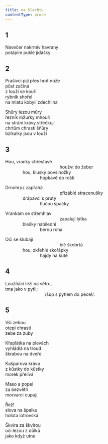 ```yaml
---
title: na šlachtu
contentType: prose
---
```


<section>

## 1

Navečer nakrmiv havrany  
potápím puklé jidášky

## 2

Prašivci pijí přes hrot nože  
půst začíná  
z louží se kouří  
rybník shořel  
na mlatu kobylí zdechlina

Shůry lezou můry  
řezník mžurky mhouří  
na stráni krávy střečkují  
chrtům chrastí šňůry  
bzíkalky jsou v louži

## 3

Hou, vranky chřestavé  
                                            houžví do žeber  
              hou, klusky povsinožky  
                            hopkavě do roští

Drnohryz zapřahá  
                                            přizáblé stracenušky  
              drápavci s pruty  
                            tlučou špačky

Vrankám se střemhlav  
                                            zapalují lýtka  
              blešky nabíledni  
                            berou roha

Oči se klubají  
                                            bič škobrtá  
              hou, zkřehlé skořápky  
                            hajdy na kutě

## 4

Loužňáci leží na větru,  
tma jako v pytli;  
                                /šup s pytlem do pece!/.

## 5

Vši zebou  
otepi chrastí  
zebe za zuby

Křaplátka na plevách  
vyhládlá na troud  
škrabou na dveře

Kašparova kráva  
z kůstky do kůstky  
morek přelívá

Maso a popel  
za bezvětří  
morvarci cupují

Řež!  
slova na špalku  
holota lotrovská

Škvíra za škvírou  
oči lezou z důlků  
jako když utne

</section>
